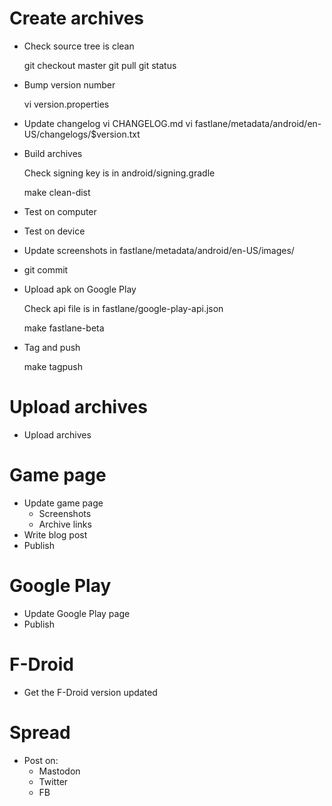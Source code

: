 # Create archives

- Check source tree is clean

    git checkout master
    git pull
    git status

- Bump version number

    vi version.properties

- Update changelog
    vi CHANGELOG.md
    vi fastlane/metadata/android/en-US/changelogs/$version.txt

- Build archives

    Check signing key is in android/signing.gradle

    make clean-dist

- Test on computer
- Test on device

- Update screenshots in fastlane/metadata/android/en-US/images/

- git commit

- Upload apk on Google Play

    Check api file is in fastlane/google-play-api.json

    make fastlane-beta

- Tag and push

    make tagpush

# Upload archives

- Upload archives

# Game page

- Update game page
    - Screenshots
    - Archive links
- Write blog post
- Publish

# Google Play

- Update Google Play page
- Publish

# F-Droid
- Get the F-Droid version updated

# Spread

- Post on:
    - Mastodon
    - Twitter
    - FB

